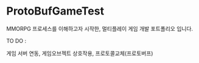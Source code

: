 # ProtoBufGameTest

MMORPG 프로세스를 이해하고자 시작한, 멀티플레이 게임 개발 포트폴리오 입니다.

TO DO :

게임 서버 연동, 게임오브젝트 상호작용, 프로토콜교체(프로토버프)
